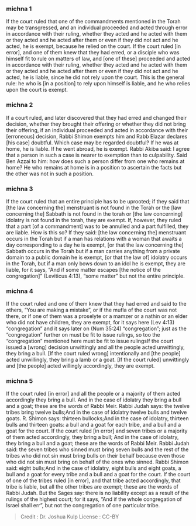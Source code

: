 
### michna 1
If the court ruled that one of the commandments mentioned in the Torah may be transgressed, and an individual proceeded and acted through error in accordance with their ruling, whether they acted and he acted with them or they acted and he acted after them or even if they did not act and he acted, he is exempt,  because he relied on the court. If the court ruled [in error], and one of them knew that they had erred, or a disciple who was himself fit to rule on matters of law, and [one of these] proceeded and acted in accordance with their ruling, whether they acted and he acted with them or they acted and he acted after them or even if they did not act and he acted, he is liable, since he did not rely upon the court. This is the general rule: he who is [in a position] to rely upon himself is liable, and he who relies upon the court is exempt.

### michna 2
If a court ruled, and later discovered that they had erred and changed their decision, whether they brought their offering or whether they did not bring their offering, if an individual proceeded and acted in accordance with their [erroneous] decision, Rabbi Shimon exempts him and Rabb Elazar declares [his case] doubtful. Which case may be regarded doubtful? If he was at home, he is liable. If he went abroad, he is exempt. Rabbi Akiba said: I agree that a person in such a case is nearer to exemption than to culpability. Said Ben Azzai to him: how does such a person differ from one who remains at home? He who remains at home is in a position to ascertain the facts but the other was not in such a position.

### michna 3
If the court ruled that an entire principle has to be uprooted; if they said that [the law concerning the] menstruant is not found in the Torah or the [law concerning the] Sabbath is not found in the torah or [the law concerning] idolatry is not found in the torah, they are exempt. If, however, they ruled that a part [of a commandment] was to be annulled and a part fulfilled, they are liable. How is this so?  If they said: [the law concerning the] menstruant occurs in the Torah but if a man has relations with a woman that awaits a day corresponding to a day he is exempt, [or that the law concerning the] Sabbath occurs in the Torah but if a man carries anything from a private domain to a public domain he is exempt, [or that the law of] idolatry occurs in the Torah, but if a man only bows down to an idol he is exempt, they are liable, for it says, “And if some matter escapes [the notice of the congregation]” (Leviticus 4:13),  “some matter” but not the entire principle.

### michna 4
If the court ruled and one of them knew that they had erred and said to the others, “You are making a mistake”, or if the mufla of the court was not there, or if one of them was a proselyte or a mamzer or a nathin or an elder who did not have children, they are exempt, for it says here (Lev 4:13) “congregation” and it says later on (Num 35:24) “congregation”;  just as the “congregation” further on must be fit to issue rulings, so too the “congregation” mentioned here must be fit to issue rulingsIf the court issued a [wrong] decision unwittingly and all the people acted unwittingly, they bring a bull. [If the court ruled wrong] intentionally and [the people] acted unwillingly, they bring a lamb or a goat. [If the court ruled] unwittingly and [the people] acted willingly accordingly, they are exempt.

### michna 5
If the court ruled [in error] and all the people or a majority of them acted accordingly they bring a bull. And in the case of idolatry they bring a bull and a goat; these are the words of Rabbi Meir. Rabbi Judah says: the twelve tribes bring twelve bulls;And in the case of idolatry twelve bulls and twelve goats. R. Shimon says: thirteen bullocks;And in the case of idolatry, thirteen bulls and thirteen goats: a bull and a goat for each tribe, and a bull and a goat for the court. If the court ruled [in error] and seven tribes or a majority of them acted accordingly, they bring a bull; And in the case of idolatry, they bring a bull and a goat; these are the words of Rabbi Meir. Rabbi Judah said: the seven tribes who sinned must bring seven bulls and the rest of the tribes who did not sin must bring bulls on their behalf because even those who did not sin must bring on behalf of the ones who sinned. Rabbi Shimon said: eight bulls;And in the case of idolatry, eight bulls and eight goats, a bull and a goat for every tribe and a bull and a goat for the court. If the court of one of the tribes ruled [in error], and that tribe acted accordingly, that tribe is liable, but all the other tribes are exempt; these are the words of Rabbi Judah. But the Sages say: there is no liability except as a result of the rulings of the highest court; for it says, “And if the whole congregation of Israel shall err”,  but not the congregation of one particular tribe.

>Credit : Dr. Joshua Kulp
>License : CC-BY